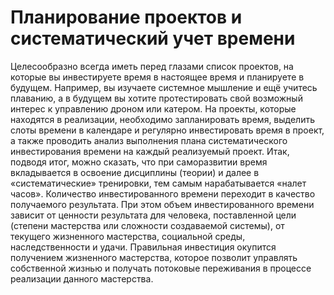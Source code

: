# Планирование проектов и систематический учет времени

Целесообразно всегда иметь перед глазами список проектов, на которые вы инвестируете время в настоящее время и планируете в будущем. Например, вы изучаете системное мышление и ещё учитесь плаванию, а в будущем вы хотите протестировать свой возможный интерес к управлению дроном или катером. На проекты, которые находятся в реализации, необходимо запланировать время, выделить слоты времени в календаре и регулярно инвестировать время в проект, а также проводить анализ выполнения плана систематического инвестирования времени на каждый реализуемый проект.
Итак, подводя итог, можно сказать, что при саморазвитии время вкладывается в освоение дисциплины (теории) и далее в «систематические» тренировки, тем самым нарабатывается «налет часов». Количество инвестированного времени переходит в качество получаемого результата. При этом объем инвестированного времени зависит от ценности результата для человека, поставленной цели (степени мастерства или сложности создаваемой системы), от текущего жизненного мастерства, социальной среды, наследственности и удачи. Правильная инвестиция окупится получением жизненного мастерства, которое позволит управлять собственной жизнью и получать потоковые переживания в процессе реализации данного мастерства.
